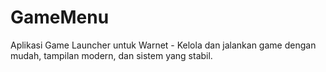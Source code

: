 # GameMenu
Aplikasi Game Launcher untuk Warnet - Kelola dan jalankan game dengan mudah, tampilan modern, dan sistem yang stabil.
